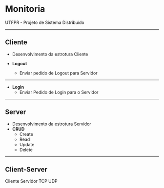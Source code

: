 # Monitoria
UTFPR - Projeto de Sistema Distribuído 

------------------------------------------

## Cliente
* Desenvolvimento da estrotura Cliente

* **Logout**
   * Enviar pedido de Logout para Servidor

------------------------------------------
* **Login**
   * Enviar Pedido de Login para o Servidor

------------------------------------------
## Server
* Desenvolvimento da estrotura Servidor
* **CRUD**
    * Create
    * Read
    * Update
    * Delete 
    
------------------------------------------
## Client-Server
Cliente Servidor TCP UDP
